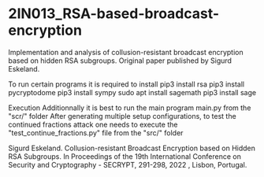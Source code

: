 # 2IN013_RSA-based-broadcast-encryption
Implementation and analysis of collusion-resistant broadcast encryption based on hidden RSA subgroups. Original paper published by Sigurd Eskeland.

To run certain programs it is required to install 
    pip3 install rsa
    pip3 install pycryptodome
    pip3 install sympy
    sudo apt install sagemath
    pip3 install sage

Execution
    Additionnally it is best to run the main program main.py from the "scr/" folder
    After generating multiple setup configurations, to test the continued fractions attack one needs to execute the "test_continue_fractions.py" file from the "src/" folder

Sigurd Eskeland. Collusion-resistant Broadcast Encryption based on Hidden RSA Subgroups. In Proceedings of the 19th International Conference on Security and Cryptography - SECRYPT, 291-298, 2022 , Lisbon, Portugal.
